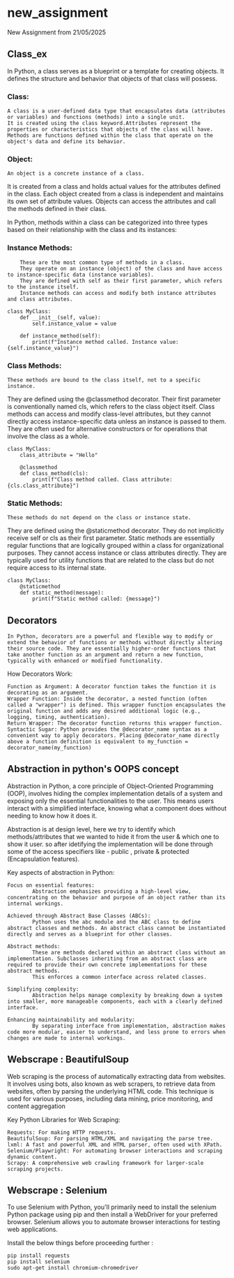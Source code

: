 # new_assignment
New Assignment from 21/05/2025

## Class_ex 

In Python, a class serves as a blueprint or a template for creating objects. It defines the structure and behavior that objects of that class will possess.

### Class:

    A class is a user-defined data type that encapsulates data (attributes or variables) and functions (methods) into a single unit.
    It is created using the class keyword.Attributes represent the properties or characteristics that objects of the class will have.
    Methods are functions defined within the class that operate on the object's data and define its behavior.


### Object:

    An object is a concrete instance of a class.


It is created from a class and holds actual values for the attributes defined in the class.
Each object created from a class is independent and maintains its own set of attribute values. 
Objects can access the attributes and call the methods defined in their class.


In Python, methods within a class can be categorized into three types based on their relationship with the class and its instances: 

### Instance Methods:

        These are the most common type of methods in a class.
        They operate on an instance (object) of the class and have access to instance-specific data (instance variables).
        They are defined with self as their first parameter, which refers to the instance itself.
        Instance methods can access and modify both instance attributes and class attributes. 

    class MyClass:
        def __init__(self, value):
            self.instance_value = value

        def instance_method(self):
            print(f"Instance method called. Instance value: {self.instance_value}")


### Class Methods:

    These methods are bound to the class itself, not to a specific instance.

They are defined using the @classmethod decorator.
Their first parameter is conventionally named cls, which refers to the class object itself.
Class methods can access and modify class-level attributes, but they cannot directly access instance-specific data unless an instance is passed to them.
They are often used for alternative constructors or for operations that involve the class as a whole.

    class MyClass:
        class_attribute = "Hello"

        @classmethod
        def class_method(cls):
            print(f"Class method called. Class attribute: {cls.class_attribute}")

### Static Methods:

    These methods do not depend on the class or instance state. 

They are defined using the @staticmethod decorator.
They do not implicitly receive self or cls as their first parameter.
Static methods are essentially regular functions that are logically grouped within a class for organizational purposes. They cannot access instance or class attributes directly.
They are typically used for utility functions that are related to the class but do not require access to its internal state.

    class MyClass:
        @staticmethod
        def static_method(message):
            print(f"Static method called: {message}") 



## Decorators 

    In Python, decorators are a powerful and flexible way to modify or extend the behavior of functions or methods without directly altering their source code. They are essentially higher-order functions that take another function as an argument and return a new function, typically with enhanced or modified functionality. 
How Decorators Work:

    Function as Argument: A decorator function takes the function it is decorating as an argument.
    Wrapper Function: Inside the decorator, a nested function (often called a "wrapper") is defined. This wrapper function encapsulates the original function and adds any desired additional logic (e.g., logging, timing, authentication).
    Return Wrapper: The decorator function returns this wrapper function.
    Syntactic Sugar: Python provides the @decorator_name syntax as a convenient way to apply decorators. Placing @decorator_name directly above a function definition is equivalent to my_function = decorator_name(my_function)

## Abstraction in python's OOPS concept

Abstraction in Python, a core principle of Object-Oriented Programming (OOP), 
involves hiding the complex implementation details of a system and exposing only the essential functionalities to the user. 
This means users interact with a simplified interface, knowing what a component does without needing to know how it does it.

Abstraction is at design level, here we try to identify which methods/attributes that we wanted to hide it
from the user & which one to show it user. so after idetifying the implementation will be done through some of 
the access specifiers like - public , private & protected (Encapsulation features).
    
Key aspects of abstraction in Python:

    Focus on essential features:
            Abstraction emphasizes providing a high-level view, concentrating on the behavior and purpose of an object rather than its internal workings.

    Achieved through Abstract Base Classes (ABCs):
            Python uses the abc module and the ABC class to define abstract classes and methods. An abstract class cannot be instantiated directly and serves as a blueprint for other classes.
    
    Abstract methods:
            These are methods declared within an abstract class without an implementation. Subclasses inheriting from an abstract class are required to provide their own concrete implementations for these abstract methods. 
            This enforces a common interface across related classes.
    
    Simplifying complexity:
            Abstraction helps manage complexity by breaking down a system into smaller, more manageable components, each with a clearly defined interface.

    Enhancing maintainability and modularity:
            By separating interface from implementation, abstraction makes code more modular, easier to understand, and less prone to errors when changes are made to internal workings.



## Webscrape : BeautifulSoup 

Web scraping is the process of automatically extracting data from websites. 
It involves using bots, also known as web scrapers, to retrieve data from websites, often by parsing the underlying HTML code. 
This technique is used for various purposes, including data mining, price monitoring, and content aggregation


Key Python Libraries for Web Scraping:

    Requests: For making HTTP requests.
    BeautifulSoup: For parsing HTML/XML and navigating the parse tree.
    lxml: A fast and powerful XML and HTML parser, often used with XPath.
    Selenium/Playwright: For automating browser interactions and scraping dynamic content.
    Scrapy: A comprehensive web crawling framework for larger-scale scraping projects.

## Webscrape : Selenium

To use Selenium with Python, you'll primarily need to install the selenium Python package using pip and then install a WebDriver for your preferred browser. 
Selenium allows you to automate browser interactions for testing web applications.

Install the below things before proceeding further :
    
    pip install requests
    pip install selenium
    sudo apt-get install chromium-chromedriver 